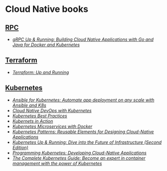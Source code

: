 # Cloud Native books

## [RPC](./books/RPC/)

* [_gRPC Up & Running: Building Cloud Native Applications with Go and Java for Docker and Kubernetes_](./books/RPC/gRPC%20Up%20%20Running%20Building%20Cloud%20Native%20Applications%20with%20Go%20and%20Java%20for%20Docker%20and%20Kubernetes%20(Kasun%20Indrasiri%20Danesh%20Kuruppu)%20(Z-Library).pdf)

## [Terraform](./books/Terraform/)

* [_Terraform: Up and Running_](./books/Terraform/dokumen.pub_terraform-up-and-running-writing-infrastructure-as-code-3nbsped-1098116747-9781098116743.pdf)

## [Kubernetes](./books/Kubernetes/)

* [_Ansible for Kubernetes: Automate app deployment on any scale with Ansible and K8s_](./books/Kubernetes/Ansible%20for%20Kubernetes%20Automate%20app%20deployment%20on%20any%20scale%20with%20Ansible%20and%20K8s%20(Jeff%20Geerling)%20(Z-Library).pdf)
* [_Cloud Native DevOps with Kubernetes_](./books/Kubernetes/Cloud%20Native%20DevOps%20with%20Kubernetes%20(John%20Arundel,%20Justin%20Domingus)%20(Z-Library).pdf)
* [_Kubernetes Best Practices_](./books/Kubernetes/dokumen.pub_kubernetes-best-practices-blueprints-for-building-successful-applications-on-kubernetes-2nbsped-1098142160-9781098142162.pdf)
* [_Kubernets in Action_](./books/Kubernetes/Kubernetes%20in%20Action%20(Marko%20Luksa)%20(Z-Library).pdf)
* [_Kubernetes Microservices with Docker_](./books/Kubernetes/Kubernetes%20Microservices%20with%20Docker%20(Deepak%20Vohra)%20(Z-Library).pdf)
* [_Kubernetes Patterns: Reusable Elements for Designing Cloud-Native Applications_](./books/Kubernetes/Kubernetes%20Patterns%20Reusable%20Elements%20for%20Designing%20Cloud-Native%20Applications%20(Bilgin%20Ibryam,%20Roland%20Huß)%20(Z-Library).pdf)
* [_Kubernetes Up & Running: Dive into the Future of Infrastructure (Second Edition)_](./books/Kubernetes/Kubernetes%20Up%20and%20Running%20Dive%20Into%20the%20Future%20of%20Infrastructure%20(Brendan%20Burns,%20Joe%20Beda,%20Kelsey%20Hightower)%20(Z-Library).pdf)
* [_Programming Kubernetes: Developing Cloud-Native Applications_](./books/Kubernetes/Programming%20Kubernetes%20Developing%20Cloud-Native%20Applications%20(Michael%20Hausenblas,%20Stefan%20Schimanski)%20(Z-Library).epub)
* [_The Complete Kubernetes Guide: Become an expert in container management with the power of Kubernetes_](./books/Kubernetes/The%20Complete%20Kubernetes%20Guide%20Become%20an%20expert%20in%20container%20management%20with%20the%20power%20of%20Kubernetes%20(Jonathan%20Baier,%20Gigi%20Sayfan,%20Jesse%20White)%20(Z-Library).pdf)